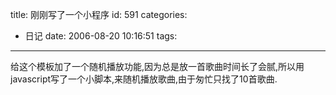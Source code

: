 title: 刚刚写了一个小程序
id: 591
categories:
  - 日记
date: 2006-08-20 10:16:51
tags:
---

给这个模板加了一个随机播放功能,因为总是放一首歌曲时间长了会腻,所以用javascript写了一个小脚本,来随机播放歌曲,由于匆忙只找了10首歌曲.